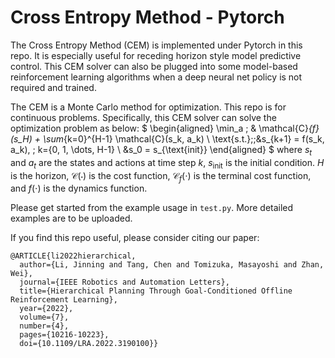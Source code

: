 # Cross Entropy Method - Pytorch

The Cross Entropy Method (CEM) is implemented under Pytorch in this repo. 
It is especially useful for receding horizon style model predictive control. 
This CEM solver can also be plugged into some model-based reinforcement learning algorithms when a deep neural net policy is not required and trained. 

The CEM is a Monte Carlo method for optimization. 
This repo is for continuous problems. 
Specifically, this CEM solver can solve the optimization problem as below:
$
\begin{aligned}
    \min_a \; & \mathcal{C}_{f}(s_H) + \sum_{k=0}^{H-1} \mathcal{C}(s_k, a_k) \\
    \text{s.t.}\;\;&s_{k+1} = f(s_k, a_k), \; k=\{0, 1, \dots, H-1\} \\
    &s_0 = s_{\text{init}}
\end{aligned}
$
where $s_t$ and $a_t$ are the states and actions at time step $k$, $s_\text{init}$ is the initial condition. $H$ is the horizon, $\mathcal{C}(\cdot)$ is the cost function, $\mathcal{C}_f(\cdot)$ is the terminal cost function, and $f(\cdot)$ is the dynamics function. 

Please get started from the example usage in `test.py`. More detailed examples are to be uploaded. 

If you find this repo useful, please consider citing our paper:
```
@ARTICLE{li2022hierarchical,
  author={Li, Jinning and Tang, Chen and Tomizuka, Masayoshi and Zhan, Wei},
  journal={IEEE Robotics and Automation Letters}, 
  title={Hierarchical Planning Through Goal-Conditioned Offline Reinforcement Learning}, 
  year={2022},
  volume={7},
  number={4},
  pages={10216-10223},
  doi={10.1109/LRA.2022.3190100}}
```